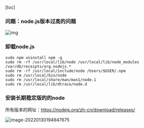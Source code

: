 [toc]

### 问题：node.js版本过高的问题

![img](https://gitee.com/tang-zhanpeng/blog-img/raw/master/img/watermark,type_ZHJvaWRzYW5zZmFsbGJhY2s,shadow_50,text_Q1NETiBAc2FucWltYQ==,size_20,color_FFFFFF,t_70,g_se,x_16.png)

### 卸载node.js

```
sudo npm uninstall npm -g
sudo rm -rf /usr/local/lib/node /usr/local/lib/node_modules /var/db/receipts/org.nodejs.*
sudo rm -rf /usr/local/include/node /Users/$USER/.npm
sudo rm /usr/local/bin/node
sudo rm /usr/local/share/man/man1/node.1
sudo rm /usr/local/lib/dtrace/node.d

```

### 安装长期稳定版的的node

所有版本的网址：https://nodejs.org/zh-cn/download/releases/

![image-20220130194947675](https://gitee.com/tang-zhanpeng/blog-img/raw/master/img/image-20220130194947675.png)